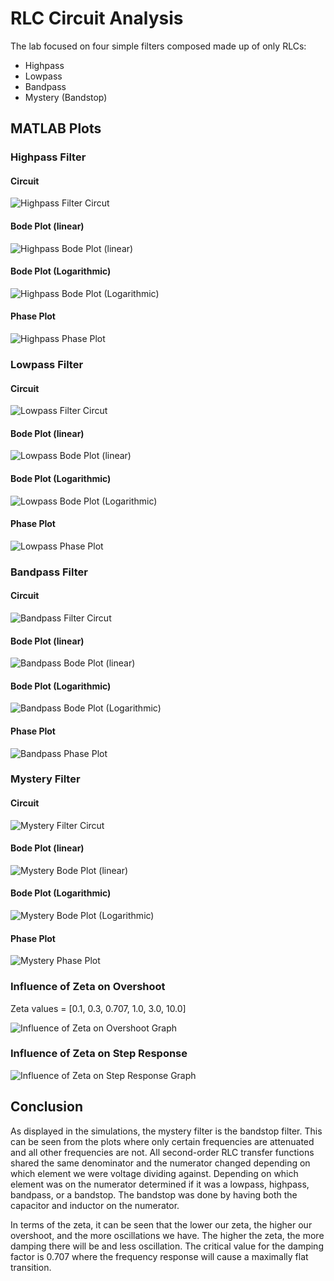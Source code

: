 # RLC Circuit Analysis
The lab focused on four simple filters composed made up of only RLCs:
- Highpass
- Lowpass
- Bandpass
- Mystery (Bandstop)

## MATLAB Plots
### Highpass Filter
#### Circuit
![Highpass Filter Circut](./imgs/highpass_circuit.png)
#### Bode Plot (linear)
![Highpass Bode Plot (linear)](./imgs/highpass_bode_linear.png)
#### Bode Plot (Logarithmic)
![Highpass Bode Plot (Logarithmic)](./imgs/highpass_bode_log.png)
#### Phase Plot
![Highpass Phase Plot](./imgs/highpass_phase.png)

### Lowpass Filter
#### Circuit
![Lowpass Filter Circut](./imgs/lowpass_circuit.png)
#### Bode Plot (linear)
![Lowpass Bode Plot (linear)](./imgs/lowpass_bode_linear.png)
#### Bode Plot (Logarithmic)
![Lowpass Bode Plot (Logarithmic)](./imgs/lowpass_bode_log.png)
#### Phase Plot
![Lowpass Phase Plot](./imgs/lowpass_phase.png)

### Bandpass Filter
#### Circuit
![Bandpass Filter Circut](./imgs/bandpass_circuit.png)
#### Bode Plot (linear)
![Bandpass Bode Plot (linear)](./imgs/bandpass_bode_linear.png)
#### Bode Plot (Logarithmic)
![Bandpass Bode Plot (Logarithmic)](./imgs/bandpass_bode_log.png)
#### Phase Plot
![Bandpass Phase Plot](./imgs/bandpass_phase.png)

### Mystery Filter
#### Circuit
![Mystery Filter Circut](./imgs/mystery_circuit.png)
#### Bode Plot (linear)
![Mystery Bode Plot (linear)](./imgs/mystery_bode_linear.png)
#### Bode Plot (Logarithmic)
![Mystery Bode Plot (Logarithmic)](./imgs/mystery_bode_log.png)
#### Phase Plot
![Mystery Phase Plot](./imgs/mystery_phase.png)

### Influence of Zeta on Overshoot
Zeta values = [0.1, 0.3, 0.707, 1.0, 3.0, 10.0]

![Influence of Zeta on Overshoot Graph](./imgs/overshoot.png)
### Influence of Zeta on Step Response
![Influence of Zeta on Step Response Graph](./imgs/stepresponse.png)

## Conclusion
As displayed in the simulations, the mystery filter is the bandstop filter. This can be seen from the plots where only certain frequencies are attenuated and all other frequencies are not. All second-order RLC transfer functions shared the same denominator and the numerator changed depending on which element we were voltage dividing against. Depending on which element was on the numerator determined if it was a lowpass, highpass, bandpass, or a bandstop. The bandstop was done by having both the capacitor and inductor on the numerator. 

In terms of the zeta, it can be seen that the lower our zeta, the higher our overshoot, and the more oscillations we have. The higher the zeta, the more damping there will be and less oscillation. The critical value for the damping factor is 0.707 where the frequency response will cause a maximally flat transition. 